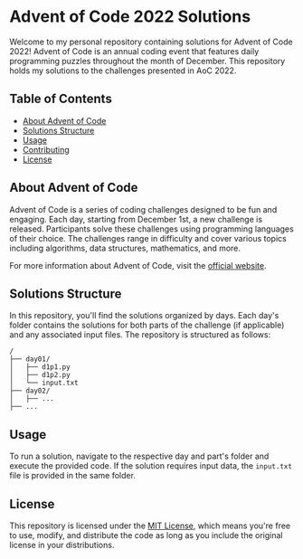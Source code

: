 # Advent of Code 2022 Solutions

Welcome to my personal repository containing solutions for Advent of Code 2022! Advent of Code is an annual coding event that features daily programming puzzles throughout the month of December. This repository holds my solutions to the challenges presented in AoC 2022.

## Table of Contents

- [About Advent of Code](#about-advent-of-code)
- [Solutions Structure](#solutions-structure)
- [Usage](#usage)
- [Contributing](#contributing)
- [License](#license)

## About Advent of Code

Advent of Code is a series of coding challenges designed to be fun and engaging. Each day, starting from December 1st, a new challenge is released. Participants solve these challenges using programming languages of their choice. The challenges range in difficulty and cover various topics including algorithms, data structures, mathematics, and more.

For more information about Advent of Code, visit the [official website](https://adventofcode.com/).

## Solutions Structure

In this repository, you'll find the solutions organized by days. Each day's folder contains the solutions for both parts of the challenge (if applicable) and any associated input files. The repository is structured as follows:

```
/
├── day01/
│   ├── d1p1.py
│   ├── d1p2.py
│   └── input.txt
├── day02/
│   ├── ...
├── ...
```

## Usage

To run a solution, navigate to the respective day and part's folder and execute the provided code. If the solution requires input data, the `input.txt` file is provided in the same folder.

## License

This repository is licensed under the [MIT License](LICENSE), which means you're free to use, modify, and distribute the code as long as you include the original license in your distributions.